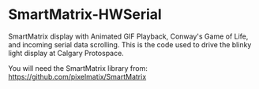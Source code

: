 # SmartMatrix-HWSerial
SmartMatrix display with Animated GIF Playback, Conway's Game of Life, and incoming serial data scrolling. 
This is the code used to drive the blinky light display at Calgary Protospace. 

You will need the SmartMatrix library from: https://github.com/pixelmatix/SmartMatrix
